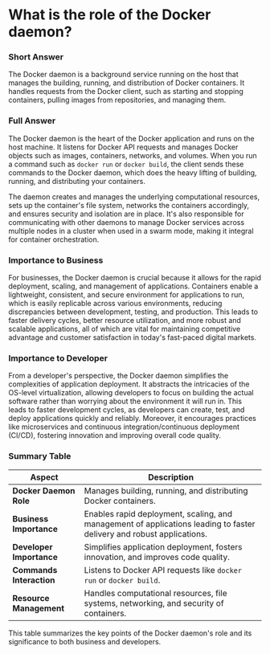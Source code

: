 # What is the role of the Docker daemon?

### Short Answer
The Docker daemon is a background service running on the host that manages the building, running, and distribution of Docker containers. It handles requests from the Docker client, such as starting and stopping containers, pulling images from repositories, and managing them.

### Full Answer
The Docker daemon is the heart of the Docker application and runs on the host machine. It listens for Docker API requests and manages Docker objects such as images, containers, networks, and volumes. When you run a command such as `docker run` or `docker build`, the client sends these commands to the Docker daemon, which does the heavy lifting of building, running, and distributing your containers.

The daemon creates and manages the underlying computational resources, sets up the container's file system, networks the containers accordingly, and ensures security and isolation are in place. It's also responsible for communicating with other daemons to manage Docker services across multiple nodes in a cluster when used in a swarm mode, making it integral for container orchestration.

### Importance to Business
For businesses, the Docker daemon is crucial because it allows for the rapid deployment, scaling, and management of applications. Containers enable a lightweight, consistent, and secure environment for applications to run, which is easily replicable across various environments, reducing discrepancies between development, testing, and production. This leads to faster delivery cycles, better resource utilization, and more robust and scalable applications, all of which are vital for maintaining competitive advantage and customer satisfaction in today's fast-paced digital markets.

### Importance to Developer
From a developer's perspective, the Docker daemon simplifies the complexities of application deployment. It abstracts the intricacies of the OS-level virtualization, allowing developers to focus on building the actual software rather than worrying about the environment it will run in. This leads to faster development cycles, as developers can create, test, and deploy applications quickly and reliably. Moreover, it encourages practices like microservices and continuous integration/continuous deployment (CI/CD), fostering innovation and improving overall code quality.

### Summary Table

| Aspect                          | Description                                                                                   |
|---------------------------------|-----------------------------------------------------------------------------------------------|
| **Docker Daemon Role**          | Manages building, running, and distributing Docker containers.                                 |
| **Business Importance**         | Enables rapid deployment, scaling, and management of applications leading to faster delivery and robust applications.|
| **Developer Importance**        | Simplifies application deployment, fosters innovation, and improves code quality.              |
| **Commands Interaction**        | Listens to Docker API requests like `docker run` or `docker build`.                           |
| **Resource Management**         | Handles computational resources, file systems, networking, and security of containers.         |

This table summarizes the key points of the Docker daemon's role and its significance to both business and developers.